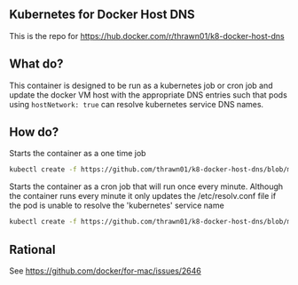 ## Kubernetes for Docker Host DNS
This is the repo for https://hub.docker.com/r/thrawn01/k8-docker-host-dns

## What do?
This container is designed to be run as a kubernetes job or cron job and update
the docker VM host with the appropriate DNS entries such that pods using
`hostNetwork: true` can resolve kubernetes service DNS names.

## How do?
Starts the container as a one time job
```bash
kubectl create -f https://github.com/thrawn01/k8-docker-host-dns/blob/master/job.yaml
```

Starts the container as a cron job that will run once every minute. Although
the container runs every minute it only updates the /etc/resolv.conf file if
the pod is unable to resolve the 'kubernetes' service name
```bash
kubectl create -f https://github.com/thrawn01/k8-docker-host-dns/blob/master/with-cron.yaml
```

## Rational
See https://github.com/docker/for-mac/issues/2646

